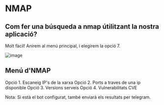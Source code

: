 # NMAP

## Com fer una búsqueda a nmap útilitzant la nostra aplicació?

Molt fàcil! Anirem al menú principal, i elegirem la opció 7.

![image](https://user-images.githubusercontent.com/80519737/169103003-ef7fa4c8-ac06-49ef-b551-0b6438d349b2.png)

## Menú d'NMAP

Opció 1. Escaneig IP's de la xarxa
Opció 2. Ports a traves de una ip disponible
Opció 3. Versions serveis
Opció 4. Vulnerabilitats CVE


Nota: Si està el bot configurat, també enviarà els resultats per telegram.
